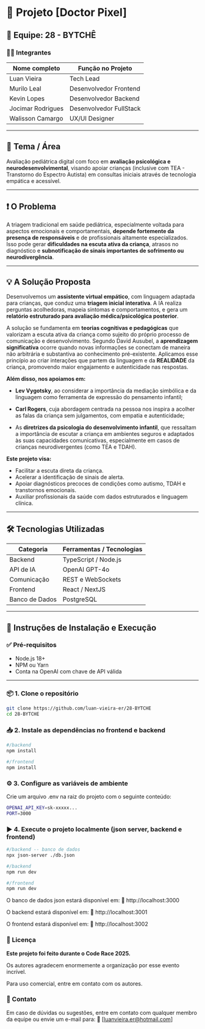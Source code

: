 # 🧠 Projeto [Doctor Pixel]

## 👥 Equipe: 28 - BYTCHÊ

### 👨‍💻 Integrantes

| Nome completo       | Função no Projeto                  |
|---------------------|------------------------------------|
| Luan Vieira     | Tech Lead              |
| Murilo Leal     | Desenvolvedor Frontend            |
| Kevin Lopes     | Desenvolvedor Backend                     |
| Jocimar Rodrigues      | Desenvolvedor FullStack  |
| Walisson Camargo          | UX/UI Designer           |

---

## 🧭 Tema / Área

Avaliação pediátrica digital com foco em **avaliação psicológica e neurodesenvolvimental**, visando apoiar crianças (inclusive com TEA - Transtorno do Espectro Autista) em consultas iniciais através de tecnologia empática e acessível.

---

## ❗ O Problema

A triagem tradicional em saúde pediátrica, especialmente voltada para aspectos emocionais e comportamentais, **depende fortemente da presença de responsáveis** e de profissionais altamente especializados. Isso pode gerar **dificuldades na escuta ativa da criança**, atrasos no diagnóstico e **subnotificação de sinais importantes de sofrimento ou neurodivergência**.

---



## 💡 A Solução Proposta

Desenvolvemos um **assistente virtual empático**, com linguagem adaptada para crianças, que conduz uma **triagem inicial interativa**. A IA realiza perguntas acolhedoras, mapeia sintomas e comportamentos, e gera um **relatório estruturado para avaliação médica/psicológica posterior**.

A solução se fundamenta em **teorias cognitivas e pedagógicas** que valorizam a escuta ativa da criança como sujeito do próprio processo de comunicação e desenvolvimento. Segundo David Ausubel, a **aprendizagem significativa** ocorre quando novas informações se conectam de maneira não arbitrária e substantiva ao conhecimento pré-existente. Aplicamos esse princípio ao criar interações que partem da linguagem e da **REALIDADE** da criança, promovendo maior engajamento e autenticidade nas respostas.

**Além disso, nos apoiamos em:**

- **Lev Vygotsky**, ao considerar a importância da mediação simbólica e da linguagem como ferramenta de expressão do pensamento infantil;

- **Carl Rogers**, cuja abordagem centrada na pessoa nos inspira a acolher as falas da criança sem julgamentos, com empatia e autenticidade;

- As **diretrizes da psicologia do desenvolvimento infantil**, que ressaltam a importância de escutar a criança em ambientes seguros e adaptados às suas capacidades comunicativas, especialmente em casos de crianças neurodivergentes (como TEA e TDAH).

**Este projeto visa:**

- Facilitar a escuta direta da criança.
- Acelerar a identificação de sinais de alerta.
- Apoiar diagnósticos precoces de condições como autismo, TDAH e transtornos emocionais.
- Auxiliar profissionais da saúde com dados estruturados e linguagem clínica.

---

## 🛠️ Tecnologias Utilizadas

| Categoria               | Ferramentas / Tecnologias            |
|------------------------|--------------------------------------|
| Backend      | TypeScript / Node.js        |
| API de IA              | OpenAI GPT-4o                        |
| Comunicação           | REST e WebSockets                 |
| Frontend          | React / NextJS                           |
| Banco de Dados         | PostgreSQL |

---

## 🚀 Instruções de Instalação e Execução

### ✅ Pré-requisitos

- Node.js 18+
- NPM ou Yarn
- Conta na OpenAI com chave de API válida

---

### 📦 1. Clone o repositório

```bash
git clone https://github.com/luan-vieira-er/28-BYTCHE
cd 28-BYTCHE
```

### 📥 2. Instale as dependências no frontend e backend

```bash
#/backend
npm install

#/frontend
npm install
```

### ⚙️ 3. Configure as variáveis de ambiente
Crie um arquivo .env na raiz do projeto com o seguinte conteúdo:

```bash
OPENAI_API_KEY=sk-xxxxx...
PORT=3000
```
### ▶️ 4. Execute o projeto localmente (json server, backend e frontend)

```bash
#/backend -- banco de dados
npx json-server ./db.json

#/backend
npm run dev

#/frontend
npm run dev
```

O banco de dados json estará disponível em:
📍 http://localhost:3000

O backend estará disponível em:
📍 http://localhost:3001

O frontend estará disponível em:
📍 http://localhost:3002

### 📄 Licença
**Este projeto foi feito durante o Code Race 2025.**

Os autores agradecem enormemente a organização por esse evento incrível.

Para uso comercial, entre em contato com os autores.

### 💬 Contato
Em caso de dúvidas ou sugestões, entre em contato com qualquer membro da equipe ou envie um e-mail para:
📧 [luanvieira.er@hotmail.com]